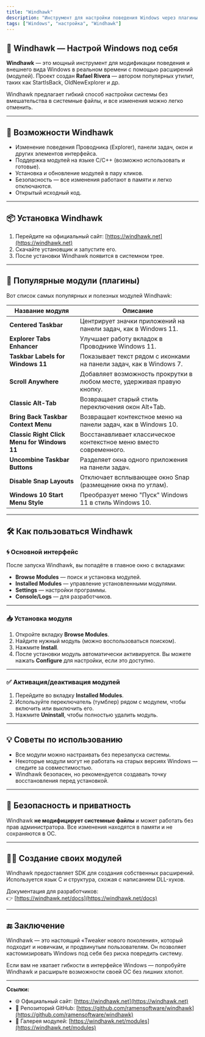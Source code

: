 ```yaml
---
title: "Windhawk"
description: "Инструмент для настройки поведения Windows через плагины."
tags: ["Windows", "настройка", "Windhawk"]
---
```


## 🦅 Windhawk — Настрой Windows под себя

**Windhawk** — это мощный инструмент для модификации поведения и внешнего вида Windows в реальном времени с помощью расширений (модулей). Проект создан **Rafael Rivera** — автором популярных утилит, таких как StartIsBack, OldNewExplorer и др.

Windhawk предлагает гибкий способ настройки системы без вмешательства в системные файлы, и все изменения можно легко отменить.

---

## 🔧 Возможности Windhawk

- Изменение поведения Проводника (Explorer), панели задач, окон и других элементов интерфейса.
- Поддержка модулей на языке C/C++ (возможно использовать и готовые).
- Установка и обновление модулей в пару кликов.
- Безопасность — все изменения работают в памяти и легко отключаются.
- Открытый исходный код.

---

## 📦 Установка Windhawk

1. Перейдите на официальный сайт: [https://windhawk.net](https://windhawk.net)
2. Скачайте установщик и запустите его.
3. После установки Windhawk появится в системном трее.

---

## 🧩 Популярные модули (плагины)

Вот список самых популярных и полезных модулей Windhawk:

| Название модуля                                | Описание                                                                 |
|------------------------------------------------|--------------------------------------------------------------------------|
| **Centered Taskbar**                           | Центрирует значки приложений на панели задач, как в Windows 11.         |
| **Explorer Tabs Enhancer**                     | Улучшает работу вкладок в Проводнике Windows 11.                        |
| **Taskbar Labels for Windows 11**              | Показывает текст рядом с иконками на панели задач, как в Windows 7.    |
| **Scroll Anywhere**                            | Добавляет возможность прокрутки в любом месте, удерживая правую кнопку. |
| **Classic Alt-Tab**                            | Возвращает старый стиль переключения окон Alt+Tab.                      |
| **Bring Back Taskbar Context Menu**            | Возвращает контекстное меню на панели задач, как в Windows 10.         |
| **Classic Right Click Menu for Windows 11**    | Восстанавливает классическое контекстное меню вместо современного.     |
| **Uncombine Taskbar Buttons**                  | Разделяет окна одного приложения на панели задач.                      |
| **Disable Snap Layouts**                       | Отключает всплывающее окно Snap (размещение окна по углам).            |
| **Windows 10 Start Menu Style**                | Преобразует меню "Пуск" Windows 11 в стиль Windows 10.                 |

---

## 🛠 Как пользоваться Windhawk

### 🌀 Основной интерфейс

После запуска Windhawk, вы попадёте в главное окно с вкладками:

- **Browse Modules** — поиск и установка модулей.
- **Installed Modules** — управление установленными модулями.
- **Settings** — настройки программы.
- **Console/Logs** — для разработчиков.

---

### 📥 Установка модуля

1. Откройте вкладку **Browse Modules**.
2. Найдите нужный модуль (можно воспользоваться поиском).
3. Нажмите **Install**.
4. После установки модуль автоматически активируется. Вы можете нажать **Configure** для настройки, если это доступно.

---

### ✅ Активация/деактивация модулей

1. Перейдите во вкладку **Installed Modules**.
2. Используйте переключатель (тумблер) рядом с модулем, чтобы включить или выключить его.
3. Нажмите **Uninstall**, чтобы полностью удалить модуль.

---

## 💡 Советы по использованию

- Все модули можно настраивать без перезапуска системы.
- Некоторые модули могут не работать на старых версиях Windows — следите за совместимостью.
- Windhawk безопасен, но рекомендуется создавать точку восстановления перед установкой.

---

## 🔐 Безопасность и приватность

Windhawk **не модифицирует системные файлы** и может работать без прав администратора. Все изменения находятся в памяти и не сохраняются в ОС.

---

## 🧑‍💻 Создание своих модулей

Windhawk предоставляет SDK для создания собственных расширений. Используется язык C и структура, схожая с написанием DLL-хуков.

Документация для разработчиков:  
👉 [https://windhawk.net/docs](https://windhawk.net/docs)

---

## 🔚 Заключение

Windhawk — это настоящий «Tweaker нового поколения», который подходит и новичкам, и продвинутым пользователям. Он позволяет кастомизировать Windows под себя без риска повредить систему.

Если вам не хватает гибкости в интерфейсе Windows — попробуйте Windhawk и расширьте возможности своей ОС без лишних хлопот.

---

**Ссылки:**

- 🌐 Официальный сайт: [https://windhawk.net](https://windhawk.net)
- 📂 Репозиторий GitHub: [https://github.com/ramensoftware/windhawk](https://github.com/ramensoftware/windhawk)
- 🧩 Галерея модулей: [https://windhawk.net/modules](https://windhawk.net/modules)
